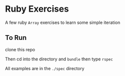 # Ruby Exercises

A few ruby `Array` exercises to learn some simple iteration

## To Run

clone this repo

Then cd into the directory and `bundle`
then type `rspec`

All examples are in the `./spec` directory

